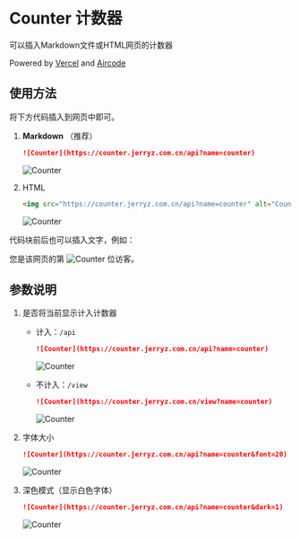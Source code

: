 # Counter 计数器

可以插入Markdown文件或HTML网页的计数器

Powered by [Vercel](https://vercel.com/) and [Aircode](https://aircode.io/)

## 使用方法

将下方代码插入到网页中即可。

1. **Markdown** （推荐）
   
   ```markdown
   ![Counter](https://counter.jerryz.com.cn/api?name=counter)
   ```
   ![Counter](https://counter.jerryz.com.cn/api?name=counter)

2. HTML

   ```html
   <img src="https://counter.jerryz.com.cn/api?name=counter" alt="Counter">
   ```
   <img src="https://counter.jerryz.com.cn/api?name=counter" alt="Counter">

代码块前后也可以插入文字，例如：

您是该网页的第 ![Counter](https://counter.jerryz.com.cn/api?name=counter) 位访客。

## 参数说明

1. 是否将当前显示计入计数器
   
   - 计入：`/api`
      ```markdown
      ![Counter](https://counter.jerryz.com.cn/api?name=counter)
      ```
      ![Counter](https://counter.jerryz.com.cn/api?name=counter)

   - 不计入：`/view`
      ```markdown
      ![Counter](https://counter.jerryz.com.cn/view?name=counter)
      ```
      ![Counter](https://counter.jerryz.com.cn/view?name=counter)

2. 字体大小

   ```markdown
   ![Counter](https://counter.jerryz.com.cn/api?name=counter&font=20)
   ```
   ![Counter](https://counter.jerryz.com.cn/api?name=counter&font=20)

3. 深色模式（显示白色字体）

   ```markdown
   ![Counter](https://counter.jerryz.com.cn/api?name=counter&dark=1)
   ```
   ![Counter](https://counter.jerryz.com.cn/api?name=counter&dark=1)

   